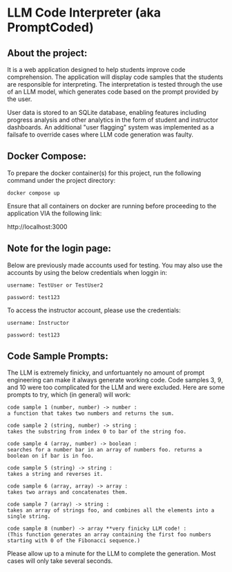 # LLM Code Interpreter (aka PromptCoded)

## About the project:

It is a web application designed to help students improve code comprehension. The application will display code samples that the students are responsible for interpreting. The interpretation is tested through the use of an LLM model, which generates code based on the prompt provided by the user.

User data is stored to an SQLite database, enabling features including progress analysis and other analytics in the form of student and instructor dashboards. An additional "user flagging" system was implemented as a failsafe to override cases where LLM code generation was faulty. 


## Docker Compose:
To prepare the docker container(s) for this project, run the following command under the project directory:

```
docker compose up
```
Ensure that all containers on docker are running before proceeding to the application VIA the following link:

http://localhost:3000


## Note for the login page:
Below are previously made accounts used for testing. You may also use the accounts by using the below credentials when loggin in:
```
username: TestUser or TestUser2 

password: test123
```

To access the instructor account, please use the credentials:
```
username: Instructor

password: test123
```


## Code Sample Prompts:

The LLM is extremely finicky, and unfortuantely no amount of prompt engineering can make it always generate working code. Code samples 3, 9, and 10 were too complicated for the LLM and were excluded. Here are some prompts to try, which (in general) will work:
```
code sample 1 (number, number) -> number :
a function that takes two numbers and returns the sum.

code sample 2 (string, number) -> string :
takes the substring from index 0 to bar of the string foo.

code sample 4 (array, number) -> boolean :
searches for a number bar in an array of numbers foo. returns a boolean on if bar is in foo.

code sample 5 (string) -> string :
takes a string and reverses it.

code sample 6 (array, array) -> array :
takes two arrays and concatenates them.

code sample 7 (array) -> string :
takes an array of strings foo, and combines all the elements into a single string. 

code sample 8 (number) -> array **very finicky LLM code! :
(This function generates an array containing the first foo numbers starting with 0 of the Fibonacci sequence.)

```

Please allow up to a minute for the LLM to complete the generation.
Most cases will only take several seconds.
